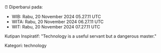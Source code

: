 ⏰ Diperbarui pada:
- WIB: Rabu, 20 November 2024 05.27.11 UTC
- WITA: Rabu, 20 November 2024 06.27.11 UTC
- WIT: Rabu, 20 November 2024 07.27.11 UTC

Kutipan Inspiratif:
"Technology is a useful servant but a dangerous master."


Kategori: technology

